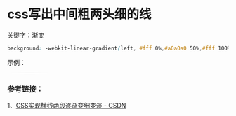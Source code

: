 # css写出中间粗两头细的线

关键字：渐变

```css
background: -webkit-linear-gradient(left, #fff 0%,#a0a0a0 50%,#fff 100%);
```

示例：

<p style="width: 100px;height: 1px;background: -webkit-linear-gradient(left, #fff 0%,#a0a0a0 50%,#fff 100%);"></p>

### 参考链接：

1、[CSS实现横线两段逐渐变细变淡 - CSDN](https://ask.csdn.net/questions/655777?sort=votes_count)
